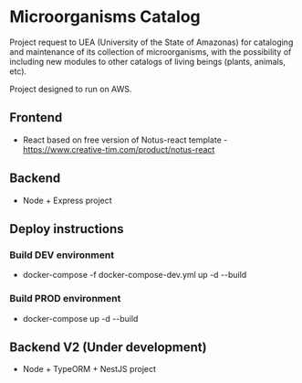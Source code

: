 # Microorganisms Catalog

Project request to UEA (University of the State of Amazonas) for cataloging and maintenance of its collection of microorganisms, with the possibility of including new modules to other catalogs of living beings (plants, animals, etc).

Project designed to run on AWS.

## Frontend

* React based on free version of Notus-react template - <https://www.creative-tim.com/product/notus-react>

## Backend

* Node + Express project

## Deploy instructions

### Build DEV environment

* docker-compose -f docker-compose-dev.yml up -d --build

### Build PROD environment

* docker-compose up -d --build

## Backend V2 (Under development)

* Node + TypeORM + NestJS project
